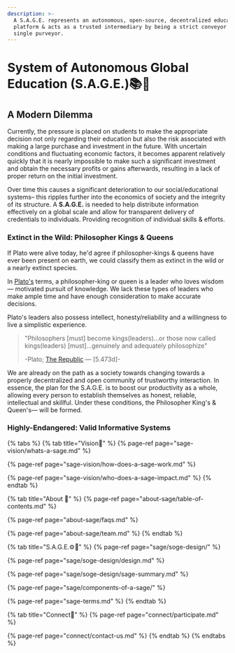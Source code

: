```yaml
---
description: >-
  A S.A.G.E. represents an autonomous, open-source, decentralized educational
  platform & acts as a trusted intermediary by being a strict conveyor with no
  single purveyor.
---
```


# System of Autonomous Global Education \(S.A.G.E.\)📚🏫

## A Modern Dilemma

 Currently, the pressure is placed on students to make the appropriate decision not only regarding their education but also the risk associated with making a large purchase and investment in the future. With uncertain conditions and fluctuating economic factors, it becomes apparent relatively quickly that it is nearly impossible to make such a significant investment and obtain the necessary profits or gains afterwards, resulting in a lack of proper return on the initial investment.   
  
 Over time this causes a significant deterioration to our social/educational systems– this ripples further into the economics of society and the integrity of its structure. A **S.A.G.E.** is needed to help distribute information effectively on a global scale and allow for transparent delivery of credentials to individuals. Providing recognition of individual skills & efforts.

### Extinct in the Wild: Philosopher Kings & Queens

  If Plato were alive today, he'd agree if philosopher-kings & queens have ever been present on earth, we could classify them as extinct in the wild or a nearly extinct species. 

 In [Plato's](https://en.wikipedia.org/wiki/Plato) terms, a philosopher-king or queen is a leader who loves wisdom— motivated pursuit of knowledge. We lack these types of leaders who make ample time and have enough consideration to make accurate decisions.

 Plato's leaders also possess intellect, honesty/reliability and a willingness to live a simplistic experience. 

> "Philosophers \[must\] become kings\(leaders\)…or those now called kings\(leaders\) \[must\]…genuinely and adequately philosophize" 
>
> -Plato; [The Republic](https://books.google.ca/books/about/The_Republic_of_Plato.html?id=uqcNAAAAQAAJ&printsec=frontcover&source=kp_read_button&redir_esc=y#v=onepage&q&f=false) — \[5.473d\]-

 We are already on the path as a society towards changing towards a properly decentralized and open community of trustworthy interaction. In essence, the plan for the S.A.G.E. is to boost our productivity as a whole, allowing every person to establish themselves as honest, reliable, intellectual and skillful. Under these conditions, the Philosopher King's & Queen's— will be formed. 

### Highly-Endangered: Valid Informative Systems

{% tabs %}
{% tab title="Vision💬" %}
{% page-ref page="sage-vision/whats-a-sage.md" %}

{% page-ref page="sage-vision/how-does-a-sage-work.md" %}

{% page-ref page="sage-vision/who-does-a-sage-impact.md" %}
{% endtab %}

{% tab title="About 📖" %}
{% page-ref page="about-sage/table-of-contents.md" %}

{% page-ref page="about-sage/faqs.md" %}

{% page-ref page="about-sage/team.md" %}
{% endtab %}

{% tab title="S.A.G.E.⚙️📡" %}
{% page-ref page="sage/soge-design/" %}

{% page-ref page="sage/soge-design/design.md" %}

{% page-ref page="sage/soge-design/sage-summary.md" %}

{% page-ref page="sage/components-of-a-sage/" %}

{% page-ref page="sage-terms.md" %}
{% endtab %}

{% tab title="Connect🤝" %}
{% page-ref page="connect/participate.md" %}

{% page-ref page="connect/contact-us.md" %}
{% endtab %}
{% endtabs %}

